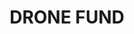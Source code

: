 ---
layout: firm_page
title: "DRONE FUND"
id: "dronefund.vc"
permalink: "/dronefunddronefund.vc/"
website: "https://dronefund.vc/en/"
offices: "Tokyo (Japan)"
investment_stages: "Seed, Series A, Series B"
portfolio_companies: "Aerodyne Group, CLUE, Inc, Drone iPLAB Inc, Aeronext Inc, FLIGHTS Inc, FPV ROBOTICS INC, iRobotics Inc, Liberaware Co., Ltd, Prodrone Co., Ltd, Red Dot Drone Japan Co.,Ltd, Sabrewing Aircraft Company, Inc, Trajectory, Ltd, yodayoda Inc, SENSYN ROBOTICS, Inc, Dron é motion Co., Ltd, Drone Japan, Agri Info Design, Ltd, Metro Weather Co., Ltd, DroneDeploy, Inc, SkyDrive Inc, GRIFF Aviation, Nileworks Inc, teTra aviation corp, Fulldepth Co., Ltd, SkymatiX, Inc, ARPAC, Drone Future Aviation Inc, Subak Technologies, Inc, SkyX Systems Corp, Dotterel Technologies, Hidden Level , Inc, Japan I nfrastructure Waymark Co. Ltd, Terra Labo, Nature Architects Inc, Aerial Vehicle Safety Solutions Inc, Civ Robotics Technologies, Inc, ANSeeN, Eight Knot Co, Robotic Skies, Inc, Wingcopter GmbH, Matternet, Inc, VFR Inc, MetCom, Inc, FaroStar Inc, LOMBY Inc, Blue innovation Co, Ltd, Sunflower Labs Inc, Spherie UG, AP TECH Inc, CuboRex Inc, TeraWatt Technology Inc, Japan Wind Tunnel Manufacturing Inc, SKYSCAPE Inc, FutureQuest Inc, AGRIST Inc, Geolonia Inc, Ultimatrust Co., Ltd, Mapry Corporation, Homura Heavy Industries Corporation, REDCLIFF, Inc, LexxPluss Inc, SORA Technology Co.,Ltd, Alva Industries AS, NH Institute, Inc, Intent Exchange, Inc, RICOS, TriOrb Inc, Proxima Technology Inc, AISing Ltd, BIRD INITIATIVE, Inc, earthbook Inc, AIO Core Co., Ltd"
portfolio_link: "https://dronefund.vc/en/portfolio"
investment_markets: "Drone Hardware, Drone Software, Drone Core Technology, Drone Services, Air Mobility"
founded_year: "2017"
description: "DRONE FUND is a venture capital firm exclusively focused on investing in drone and air mobility startups globally, with a major presence in Japan. They provide capital, operational support, and assistance to expand the drone industry. Their investment strategy centers on fostering a thriving drone ecosystem."
linkedin: "https://www.linkedin.com/company/drone-fund/"
twitter: "https://twitter.com/drone_fund"
instagram: ""
team_page: "https://dronefund.vc/en/team"
investor_type: "Venture Capital"
crunchbase: "https://www.crunchbase.com/organization/drone-fund"
pitchbook: "https://pitchbook.com/profiles/investor/230952-52"

# SEO Optimization
meta_title: "DRONE FUND - VC Firm - projectstartups.com"
meta_description: "DRONE FUND, DRONE FUND is a venture capital firm exclusively focused on investing in drone and air mobility startups globally, with a major presence in Japan. The..."
meta_keywords: "DRONE FUND, Drone Hardware, Drone Software, Drone Core Technology, Drone Services, Air Mobility, VC firm, venture capital, startup investor, projectstartups.com"
canonical_url: "https://vc.projectstartups.com/dronefunddronefund.vc/"
---